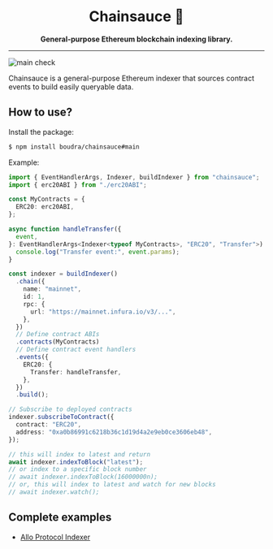 <h1 align="center">
<strong>Chainsauce 💃</strong>
</h1>
<p align="center">
<strong>General-purpose Ethereum blockchain indexing library.</strong>
</p>

-------

![main check](https://github.com/boudra/chainsauce/actions/workflows/check.yml/badge.svg?branch=main)

Chainsauce is a general-purpose Ethereum indexer that sources contract events to build easily queryable data.

## How to use?

Install the package:

```bash
$ npm install boudra/chainsauce#main
```

Example:

```ts
import { EventHandlerArgs, Indexer, buildIndexer } from "chainsauce";
import { erc20ABI } from "./erc20ABI";

const MyContracts = {
  ERC20: erc20ABI,
};

async function handleTransfer({
  event,
}: EventHandlerArgs<Indexer<typeof MyContracts>, "ERC20", "Transfer">) {
  console.log("Transfer event:", event.params);
}

const indexer = buildIndexer()
  .chain({
    name: "mainnet",
    id: 1,
    rpc: {
      url: "https://mainnet.infura.io/v3/...",
    },
  })
  // Define contract ABIs
  .contracts(MyContracts)
  // Define contract event handlers
  .events({
    ERC20: {
      Transfer: handleTransfer,
    },
  })
  .build();

// Subscribe to deployed contracts
indexer.subscribeToContract({
  contract: "ERC20",
  address: "0xa0b86991c6218b36c1d19d4a2e9eb0ce3606eb48",
});

// this will index to latest and return
await indexer.indexToBlock("latest");
// or index to a specific block number
// await indexer.indexToBlock(16000000n);
// or, this will index to latest and watch for new blocks
// await indexer.watch();
```

## Complete examples

- [Allo Protocol Indexer](https://github.com/gitcoinco/allo-indexer)

